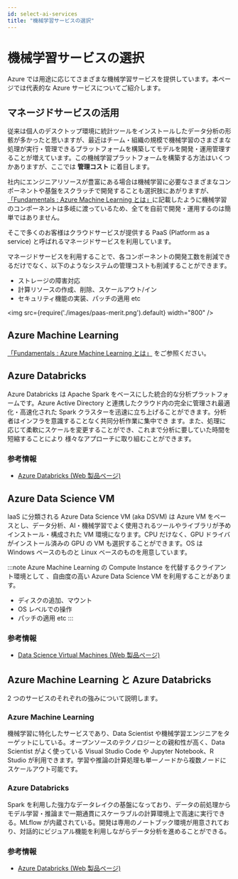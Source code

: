 ```yaml
---
id: select-ai-services
title: "機械学習サービスの選択"
---
```


# 機械学習サービスの選択

Azure では用途に応じてさまざまな機械学習サービスを提供しています。本ページでは代表的な Azure サービスについてご紹介します。

## マネージドサービスの活用

従来は個人のデスクトップ環境に統計ツールをインストールしたデータ分析の形骸が多かったと思いますが、最近はチーム・組織の規模で機械学習のさまざまな処理が実行・管理できるプラットフォームを構築してモデルを開発・運用管理することが増えています。この機械学習プラットフォームを構築する方法はいくつかありますが、ここでは **管理コスト** に着目します。

社内にエンジニアリソースが豊富にある場合は機械学習に必要なさまざまなコンポーネントや基盤をスクラッチで開発することも選択肢にあがりますが、[「Fundamentals : Azure Machine Learning とは」](../fundamentals/azureml-basic#機械学習のプラットフォーム)に記載したように機械学習のコンポーネントは多岐に渡っているため、全てを自前で開発・運用するのは簡単ではありません。

そこで多くのお客様はクラウドサービスが提供する PaaS (Platform as a service) と呼ばれるマネージドサービスを利用しています。

マネージドサービスを利用することで、各コンポーネントの開発工数を削減できるだけでなく、以下のようなシステムの管理コストも削減することができます。

- ストレージの障害対応
- 計算リソースの作成、削除、スケールアウト/イン
- セキュリティ機能の実装、パッチの適用
etc

<img src={require('./images/paas-merit.png').default} width="800" /><br />

## Azure Machine Learning

[「Fundamentals : Azure Machine Learning とは」](../fundamentals/azureml-basic#azure-machine-learning-とは) をご参照ください。

## Azure Databricks

Azure Databricks は Apache Spark をベースにした統合的な分析プラットフォームです。Azure Active Directory と連携したクラウド内の完全に管理され最適化・高速化された Spark クラスターを迅速に立ち上げることができます。分析者はインフラを意識することなく共同分析作業に集中でき ます。また、処理に応じて柔軟にスケールを変更することができ、これまで分析に要していた時間を短縮することにより 様々なアプローチに取り組むことができます。

### 参考情報
- [Azure Databricks (Web 製品ページ)](https://azure.microsoft.com/ja-jp/products/databricks/#overview)

## Azure Data Science VM

IaaS に分類される Azure Data Science VM (aka DSVM) は Azure VM をベースとし、データ分析、AI・機械学習でよく使用されるツールやライブラリが予めインストール・構成された VM 環境になります。CPU だけなく、GPU ドライバがインストール済みの GPU の VM も選択することができます。OS は Windows ベースのものと Linux ベースのものを用意しています。

:::note
Azure Machine Learning の Compute Instance を代替するクライアント環境として 
、自由度の高い Azure Data Science VM を利用することがあります。

- ディスクの追加、マウント
- OS レベルでの操作
- パッチの適用
etc
:::

### 参考情報
- [Data Science Virtual Machines (Web 製品ページ)](https://azure.microsoft.com/ja-jp/products/virtual-machines/data-science-virtual-machines/#product-overview)


## Azure Machine Learning と Azure Databricks

2 つのサービスのそれぞれの強みについて説明します。

### Azure Machine Learning
機械学習に特化したサービスであり、Data Scientist や機械学習エンジニアをターゲットにしている。オープンソースのテクノロジーとの親和性が高く、Data Scientist がよく使っている Visual Studio Code や Jupyter Notebook、R Studio が利用できます。学習や推論の計算処理も単一ノードから複数ノードにスケールアウト可能です。

### Azure Databricks
Spark を利用した強力なデータレイクの基盤になっており、データの前処理からモデル学習・推論まで一期通貫にスケーラブルの計算環境上で高速に実行できる。MLflow が内蔵されている。開発は専用のノートブック環境が用意されており、対話的にビジュアル機能を利用しながらデータ分析を進めることができる。


### 参考情報
- [Azure Databricks (Web 製品ページ)](https://azure.microsoft.com/ja-jp/products/databricks/)